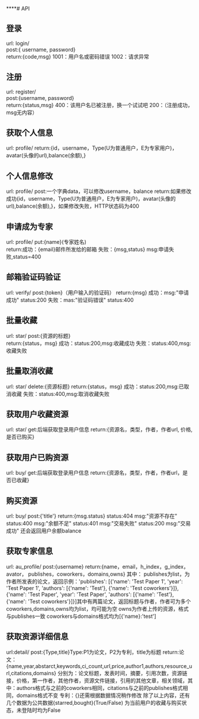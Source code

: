 ****# API

## 登录 

url: login/  
post:{ username, password}  
return:{code,msg}
1001：用户名或密码错误
1002：请求异常

## 注册

url: register/  
post:{username, password}  
return:{status,msg}
400：该用户名已被注册，换一个试试吧
200：（注册成功，msg无内容）



## 获取个人信息

url: profile/ 
return:{id，username，Type(U为普通用户，E为专家用户)，avatar(头像的url),balance(余额),}

##  个人信息修改

url: profile/
post:一个字典data，可以修改username，balance
return:如果修改成功{id，username，Type(U为普通用户，E为专家用户)，avatar(头像的url),balance(余额),}，如果修改失败，HTTP状态码为400

## 申请成为专家

url: profile/
put:{name}(专家姓名)  
return:成功：{email}邮件所发给的邮箱
失败：{msg,status} msg:申请失败,status=400

## 邮箱验证码验证
url: verify/
post:{token}（用户输入的验证码）
return:{msg}
成功：msg:"申请成功" status:200
失败：mas:"验证码错误" status:400

## 批量收藏

url: star/
post:{资源的标题}  
return:{status，msg}
成功：status:200,msg:收藏成功
失败：status:400,msg:收藏失败

## 批量取消收藏

url: star/
delete:{资源标题}
return:{status，msg}
成功：status:200,msg:已取消收藏
失败：status:400,msg:取消收藏失败

## 获取用户收藏资源

url: star/
get:后端获取登录用户信息
return:{资源名，类型，作者，作者url, 价格,是否已购买}


## 获取用户已购资源

url: buy/
get:后端获取登录用户信息
return:{资源名，类型，作者，作者url，是否已收藏}

## 购买资源
url: buy/
post:{'title'}
return:{msg.status}
status:404 msg:"资源不存在"
status:400 msg:"余额不足"
status:401 msg:"交易失败"
status:200 msg:"交易成功" 还会返回用户余额balance


## 获取专家信息

url: au_profile/
post:{username}
return:{name，email，h_index，g_index，avator， publishes，coworkers，domains,owns} 其中：
publishes为list，为作者所发表的论文，返回示例：'publishes': [{'name': 'Test Paper 1', 'year': 'Test Paper 1', 'authors': [{'name': 'Test'}, {'name': 'Test coworkers'}]}, {'name': 'Test Paper', 'year': 'Test Paper', 'authors': [{'name': 'Test'}, {'name': 'Test coworkers'}]}]其中有两篇论文，返回标题与作者，作者可为多个
coworkers,domains,owns均为list，均可能为空
owns为作者上传的资源，格式与publishes一致
coworkers与domains格式均为[{'name}:'test']

## 获取资源详细信息
url:detail/
post:{Type,title}Type:P1为论文，P2为专利，title为标题
return:论文：{name,year,abstarct,keywords,ci_count,url,price,author1,authors,resource_url,citations,domains}
分别为：论文标题，发表时间，摘要，引用次数，资源链接，价格，第一作者，其他作者，资源文件链接，引用的其他文章，相关领域，其中：authors格式与之前的coworkers相同，citations与之前的publishes格式相同，domains格式不变
专利：{}还需根据数据情况稍作修改
除了以上内容，还有几个数据为公共数据{starred,bought}(True/False)
为当前用户的收藏与购买状态，未登陆时均为False
